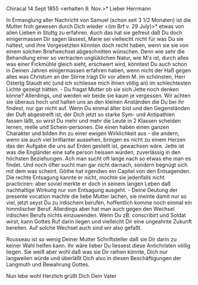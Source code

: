  Chiracal 14 Sept 1855
 <erhalten 9. Nov.>*
Lieber Herrmann

In Ermanglung aller Nachricht von Samuel (schon seit 3 1/2 Monaten) ist die Mutter froh gewesen durch Dich wieder <(im Brf v. 29 July)>* etwas von allen Lieben in Stuttg zu erfahren. Auch das hat sie gefreut daß Du doch einigermassen Dir sagen lässest, Marie sei vielleicht nicht für was Du sie haltest, und ihre Vorgesetzten könnten doch recht haben, wenn sie sie von einem solchen Briefwechsel abgeschnitten wünschen. Denn wie sehr die Behandlung einer so vertracten unglüklichen Natur, wie M's ist, durch alles was einer Fickmühle gleich sieht, erschwert wird, könntest Du auch schon in Deinen Jahren einigermassen erfahren haben, wenn nicht der Haß gegen alles was Christum an der Stirne trägt Dir vor allem M. im schönsten, Herr Ostertg Staudt etc (und ich schliesse mich ihnen völlig an) im schlechtesten Lichte gezeigt hätten. - Du fragst Mutter ob sie sich Jette noch denken könne? Allerdings, und werden wir beide sie kaum je vergessen. Wir achten sie überaus hoch und halten uns an den kleinen Anständen die Du bei ihr findest, nur gar nicht auf. Wenn Du einmal älter bist und den Gegenständen der Duft abgestreift ist, der Dich jetzt so starke Sym- und Antipathien fassen läßt, so wirst Du mehr und mehr die Leute in 2 Klassen scheiden lernen, reelle und Schein-personen. Die einen haben einen ganzen Charakter und bilden ihn zu einer ewigen Wirklichkeit aus - die andern, wenn sie auch viel brillianter aussehen, bringen es nicht zu einem Herzen das der Aufgabe die uns auf Erden gestellt ist, gewachsen wäre. Jette ist was die Engländer eine safe person heissen würden, zuverlässig in den höchsten Beziehungen. Ach man sucht oft lange nach so etwas ehe man es findet. Und noch öfter sucht man gar nicht darnach, sondern begnügt sich mit dem was scheint. Göthe hat irgendwo ein Capitel von den Entsagenden. Die rechte Entsagung kannte er nicht, mochte sie jedenfalls nicht practiciren: aber soviel merkte er doch in seinem langen Leben daß nachhaltige Wirkung nur von Entsagung ausgeht. - Deine Deutung der presente vocation machte die liebe Mutter lachen, sie meinte damit nur so viel, jetzt seyst Du zu irdischem berufen, hoffentlich komme noch einmal ein himmlischer Beruf. Allerdings aber hat man auch gegen den Wechsel irdischen Berufs nichts einzuwenden. Wenn Du zB. conscribirt und Soldat wirst, kann Gottes Ruf darin liegen und vielleicht Dir eine ungeahnte Zukunft bereiten. Auf solche Wechsel auch sind wir also gefaßt.

Rousseau ist so wenig Deiner Mutter Schriftsteller daß sie Dir darin zu keiner Wahl helfen kann. Ihr wäre lieber Du liessest diese Antichristen völlig liegen. Sie weiß aber wohl daß was sie Dir rathen könnte, Dich nur langweilen würde und überläßt Dich also in diesen Beschäftigungen der Langmuth und Bewahrung Gottes.

Nun lebe wohl Herzlich grüßt
 Dich Dein Vater

